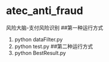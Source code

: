 # atec_anti_fraud
风险大脑-支付风险识别
##第一种运行方式
1. python dataFilter.py
2. python test.py
##第二种运行方式
1. python BestResult.py
